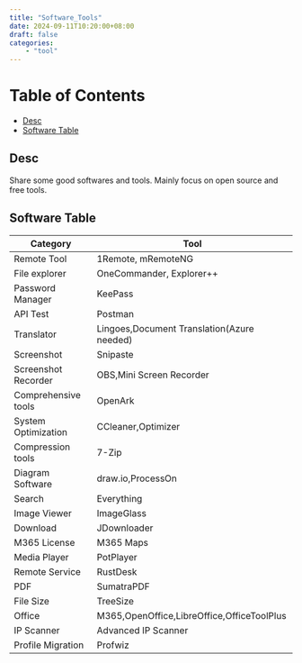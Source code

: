 ```yaml
---
title: "Software_Tools"
date: 2024-09-11T10:20:00+08:00
draft: false
categories:
    - "tool"
---
```

# Table of Contents
<!-- TOC -->

- [Desc](#desc)
- [Software Table](#software-table)

<!-- /TOC -->
## Desc 
Share some good softwares and tools. Mainly focus on open source and free tools.

## Software Table


| Category  | Tool |
| -------- | ----------------- |
| Remote Tool |  1Remote, mRemoteNG   |
| File explorer | OneCommander, Explorer++  |
| Password Manager    | KeePass   |
| API Test | Postman |
|Translator|Lingoes,Document Translation(Azure needed)|
|Screenshot|Snipaste|
|Screenshot Recorder|OBS,Mini Screen Recorder|
|Comprehensive tools|OpenArk|
|System Optimization|CCleaner,Optimizer|
|Compression tools|7-Zip|
|Diagram Software|draw.io,ProcessOn|
|Search | Everything|
|Image Viewer|ImageGlass|
|Download|JDownloader|
|M365 License| M365 Maps|
|Media Player| PotPlayer|
|Remote Service| RustDesk|
|PDF | SumatraPDF|
|File Size| TreeSize|
|Office| M365,OpenOffice,LibreOffice,OfficeToolPlus|
|IP Scanner| Advanced IP Scanner|
|Profile Migration| Profwiz|